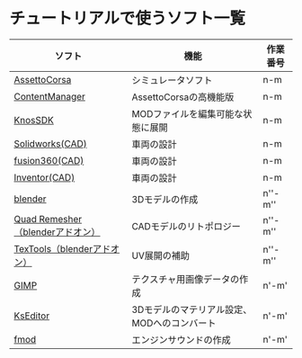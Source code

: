 # チュートリアルで使うソフト一覧
| ソフト | 機能 | 作業番号 |
----|---- |---- 
| [AssettoCorsa](https://www.assettocorsa.it/home-ac/) | シミュレータソフト | n-m |
| [ContentManager](https://acstuff.ru/app/) | AssettoCorsaの高機能版 | n-m |
| [KnosSDK](https://labs.assettocorsa.jp/downloads/tools/kunossdk) | MODファイルを編集可能な状態に展開 | n-m |
| [Solidworks(CAD)](https://www.solidworks.com/ja) | 車両の設計 | n-m |
| [fusion360(CAD)](https://www.autodesk.co.jp/campaigns/design-now) | 車両の設計 | n-m |
| [Inventor(CAD)](https://www.autodesk.co.jp/products/inventor/overview?term=1-YEAR) | 車両の設計 | n-m |
| [blender](https://www.blender.org/) | 3Dモデルの作成 | n''-m'' |
| [Quad Remesher（blenderアドオン）](https://exoside.com/quadremesher/) | CADモデルのリトポロジー | n''-m'' |
| [TexTools（blenderアドオン）](https://github.com/SavMartin/TexTools-Blender/releases) | UV展開の補助 | n''-m'' |
| [GIMP](https://www.gimp.org/) | テクスチャ用画像データの作成 | n'-m' |
| [KsEditor](https://ascobash.wordpress.com/2015/07/22/kseditor/) | 3Dモデルのマテリアル設定、MODへのコンバート | n'-m' |
| [fmod](https://www.fmod.com/) | エンジンサウンドの作成 | n'-m' |
